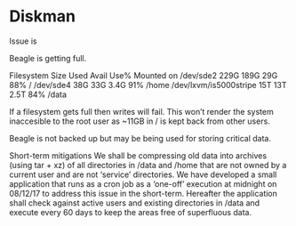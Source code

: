 # Diskman

Issue is

Beagle is getting full.

Filesystem              Size  Used Avail Use% Mounted on
/dev/sde2               229G  189G   29G  88% /
/dev/sde4                38G   33G  3.4G  91% /home
/dev/lxvm/is5000stripe   15T   13T  2.5T  84% /data


If a filesystem gets full then writes will fail.  This won’t render the system inaccesible to the root user as ~11GB in / is kept back from other users.


Beagle is not backed up but may be being used for storing critical data.

Short-term mitigations
We shall be compressing old data into archives (using tar + xz) of all directories in /data and /home that are not owned by a current user and are not ‘service’ directories.
We have developed a small application that runs as a cron job as a ‘one-off’ execution at midnight on 08/12/17 to address this issue in the short-term.
Hereafter the application shall check against active users and existing directories in /data and execute every 60 days to keep the areas free of superfluous data.
